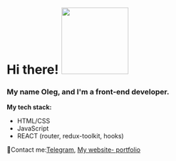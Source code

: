 # Hi there! <img src="https://media.giphy.com/media/iJUhSOR9agCiXPFBqu/giphy.gif" width="150px"/>

### My name Oleg, and I'm a front-end developer.

**My tech stack:**

* HTML/CSS
* JavaScript
* REACT (router, redux-toolkit, hooks)

📧Contact me:[Telegram](https://t.me/Ole_G_90_web_dev), [My website- portfolio](https://bristle-daffy-stoat.glitch.me/)
